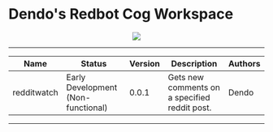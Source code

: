 # Dendo's Redbot Cog Workspace
<p align="center">
  <a href="https://github.com/Cog-Creators/Red-DiscordBot/tree/V3/develop"><img src="https://img.shields.io/badge/Red%20DiscordBot-V3-red.svg"></a>
</p>

---
| Name          | Status                                | Version          | Description                                                                                                                                                           | Authors                                  |
|---------------|---------------------------------------|------------------|-----------------------------------------------------------------------------------------------------------------------------------------------------------------------|------------------------------------------|
| redditwatch   | Early Development (Non-functional)    | 0.0.1            | Gets new comments on a specified reddit post.                                                                                                                         | Dendo                                    |
---
